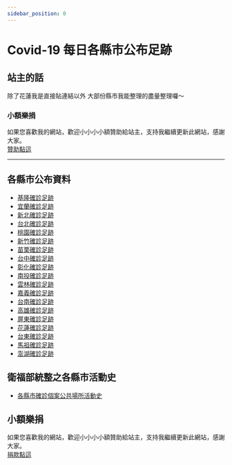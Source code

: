```yaml
---
sidebar_position: 0
---
```

# Covid-19 每日各縣市公布足跡

## 站主的話
除了花蓮我是直接貼連結以外 
大部份縣市我能整理的盡量整理囉～
### 小額樂捐
如果您喜歡我的網站，歡迎小小小小額贊助給站主，支持我繼續更新此網站，感謝大家。  
[贊助點這](https://richart.tw/TSDIB_RichartWeb/RC04/RC040300?token=EDFbf56XqAk%3D)
___
## 各縣市公布資料
* [基隆確診足跡](c001keelung/keelung.md)
* [宜蘭確診足跡](c004yilan/yilan.md)
* [新北確診足跡](c002newtaipei/newtaipei.md)
* [台北確診足跡](c003taipei/taipei.md)
* [桃園確診足跡](c005taoyuan/taoyuan.md)
* [新竹確診足跡](c006hsinchu/hsinchu.md)
* [苗栗確診足跡](c007miaoli/miaoli.md)
* [台中確診足跡](c008taichung/taichung.md)
* [彰化確診足跡](c009changhua/changhua.md)
* [南投確診足跡](c010nantou/nantou.md)
* [雲林確診足跡](c011yunlin/yunlin.md)
* [嘉義確診足跡](c012chiayi/chiayi.md)
* [台南確診足跡](c013tainan/tainan.md)
* [高雄確診足跡](c014kaohsiung/kaohsiung.md)
* [屏東確診足跡](c015pingtung/pingtung.md)
* [花蓮確診足跡](c016hualian/hualian.md)
* [台東確診足跡](c017taitung/taitung.md)
* [馬祖確診足跡](c018mazu/mazu.md)
* [澎湖確診足跡](c019ponghu/ponghu.md)


## 衛福部統整之各縣市活動史
* [各縣市確診個案公共場所活動史](https://ppt.cc/f6yCDx)

## 小額樂捐
如果您喜歡我的網站，歡迎小小小小額贊助給站主，支持我繼續更新此網站，感謝大家。  
[捐款點這](https://richart.tw/TSDIB_RichartWeb/RC04/RC040300?token=EDFbf56XqAk%3D)